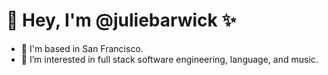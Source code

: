 # 👋 Hey, I'm @juliebarwick ✨

- 🏡 I'm based in San Francisco.
- 👀 I’m interested in full stack software engineering, language, and music.


<!---
juliebarwick/juliebarwick is a ✨ special ✨ repository because its `README.md` (this file) appears on your GitHub profile.
You can click the Preview link to take a look at your changes.
--->
